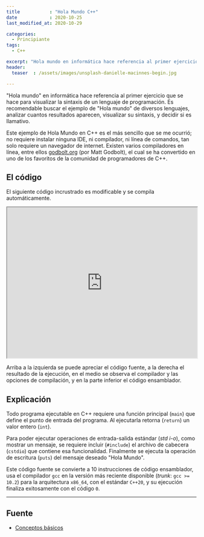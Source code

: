 ```yaml
---
title           : "Hola Mundo C++"
date            : 2020-10-25
last_modified_at: 2020-10-29

categories:
  - Principiante
tags:
  - C++

excerpt: "Hola mundo en informática hace referencia al primer ejercicio que se hace para visualizar la sintaxis de un lenguaje de programación."
header:
  teaser  : /assets/images/unsplash-danielle-macinnes-begin.jpg

---
```


"Hola mundo" en informática hace referencia al primer ejercicio que se hace 
para visualizar la sintaxis de un lenguaje de programación.
Es recomendable buscar el ejemplo de "Hola mundo" de diversos lenguajes, analizar
cuantos resultados aparecen, visualizar su sintaxis, y decidir si es llamativo.

Este ejemplo de Hola Mundo en C++ es el más sencillo que se me ocurrió; 
no requiere instalar ninguna IDE, ni compilador, ni línea de comandos, 
tan solo requiere un navegador de internet.
Existen varios compiladores en línea, entre ellos [godbolt.org](https://godbolt.org/) (por Matt Godbolt),
 el cual se ha convertido en uno de los favoritos de la comunidad de programadores de C++.

## El código

El siguiente código incrustrado es modificable y se compila automáticamente.

<div>
<iframe width="100%" height="400px" 
    src="https://godbolt.org/e?hideEditorToolbars=true#g:!((g:!((g:!((g:!((h:codeEditor,i:(fontScale:10,j:1,lang:c%2B%2B,source:'%23include+%3Ccstdio%3E%0A%0Aint+main()%0A%7B%0A++puts(%22Hola+Mundo%22)%3B%0A%0A++return+0%3B%0A%7D%0A'),l:'5',n:'0',o:'C%2B%2B+source+%231',t:'0')),k:54.17156286721503,l:'4',n:'0',o:'',s:0,t:'0'),(g:!((h:output,i:(compiler:1,editor:1,fontScale:10,wrap:'1'),l:'5',n:'0',o:'%231+with+x86-64+gcc+(trunk)',t:'0')),header:(),k:45.828437132784956,l:'4',m:100,n:'0',o:'',s:0,t:'0')),l:'2',m:34.40860215053764,n:'0',o:'',t:'0'),(g:!((h:compiler,i:(compiler:gsnapshot,filters:(b:'0',binary:'1',commentOnly:'0',demangle:'0',directives:'0',execute:'0',intel:'0',libraryCode:'1',trim:'1'),fontScale:10,j:1,lang:c%2B%2B,libs:!(),options:'-std%3Dc%2B%2B20',source:1),l:'5',n:'0',o:'x86-64+gcc+(trunk)+(Editor+%231,+Compiler+%231)+C%2B%2B',t:'0')),header:(),l:'4',m:65.59139784946237,n:'0',o:'',s:0,t:'0')),l:'3',n:'0',o:'',t:'0')),version:4"></iframe>
</div>

Arriba a la izquierda se puede apreciar el código fuente, a la derecha el resultado de la 
ejecución, en el medio se observa el compilador y las opciones de compilación, 
y en la parte inferior el código ensamblador. 

## Explicación

Todo programa ejecutable en C++ requiere una función principal (`main`) que define el punto
de entrada del programa. Al ejecutarla retorna (`return`) un valor entero (`int`).

Para poder ejecutar operaciones de entrada-salida estándar (_std i-o_), como mostrar un mensaje, 
se requiere incluir (`#include`) el archivo de cabecera (`cstdio`) que contiene esa funcionalidad.
Finalmente se ejecuta la operación de escritura (`puts`) del mensaje deseado "Hola Mundo". 

Este código fuente se convierte a 10 instrucciones de código ensamblador, usa el compilador
`gcc` en la versión más reciente disponible (_trunk_: `gcc >= 10.2`) para la arquitectura `x86_64`, con el 
estándar `C++20`, y su ejecución finaliza exitosamente con el código `0`.

---
## Fuente
- [Conceptos básicos](https://es.cppreference.com/w/cpp/language/basic_concepts)
